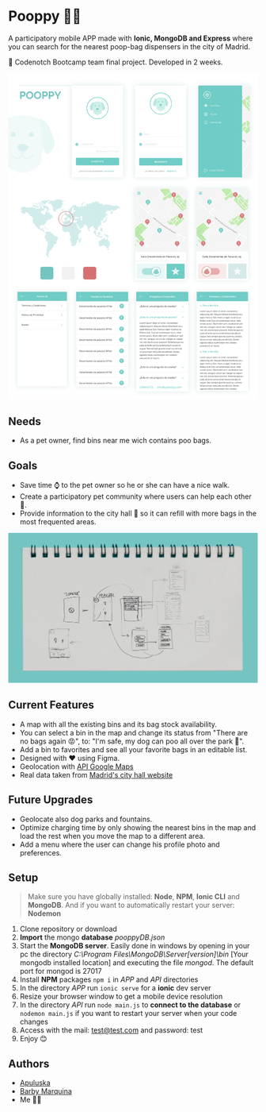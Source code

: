 ﻿# Pooppy 🐶💩

A participatory mobile APP made with **Ionic, MongoDB and Express** where you can search for the nearest poop-bag dispensers in the city of Madrid.

🏅 Codenotch Bootcamp team final project. Developed in 2 weeks.

![Pooppy](/image.png "Pooppy")

## Needs

- As a pet owner, find bins near me wich contains poo bags.

## Goals

- Save time ⌚ to the pet owner so he or she can have a nice walk.
- Create a participatory pet community where users can help each other 🤲.
- Provide information to the city hall 🏢 so it can refill with more bags in the most frequented areas.

![Wireframes](/notebook.png "Wireframes")

## Current Features

- A map with all the existing bins and its bag stock availability.
- You can select a bin in the map and change its status from "There are no bags again 😡", to: "I'm safe, my dog can poo all over the park 💩".
- Add a bin to favorites and see all your favorite bags in an editable list. 
- Designed with ❤️ using Figma.
- Geolocation with [API Google Maps](https://developers.google.com/maps/documentation/?hl=es)
- Real data taken from [Madrid's city hall website](https://datos.madrid.es/portal/site/egob/menuitem.c05c1f754a33a9fbe4b2e4b284f1a5a0/?vgnextoid=fc4d8755e0bc9510VgnVCM2000001f4a900aRCRD&vgnextchannel=374512b9ace9f310VgnVCM100000171f5a0aRCRD&vgnextfmt=default)

## Future Upgrades

- Geolocate also dog parks and fountains.
- Optimize charging time by only showing the nearest bins in the map and load the rest when you move the map to a different area.
- Add a menu where the user can change his profile photo and preferences.

## Setup

> Make sure you have globally installed: **Node**, **NPM**, **Ionic CLI** and **MongoDB**. And if you want to automatically restart your server: **Nodemon**

1. Clone repository or download
3. **Import** the mongo **database** *pooppyDB.json*
6. Start the **MongoDB server**. Easily done in windows by opening in your pc the directory *C:\Program Files\MongoDB\Server\[version]\bin* [Your mongodb installed location] and executing the file *mongod*. The default port for mongod is 27017
2. Install **NPM** packages `npm i` in *APP* and *API* directories
4. In the directory *APP* run `ionic serve` for a **ionic** dev server
5. Resize your browser window to get a mobile device resolution
7. In the directory *API* run `node main.js` to **connect to the database** or `nodemon main.js` if you want to restart your server when your code changes
8. Access with the mail: test@test.com and password: test
9. Enjoy 😊

## Authors
- [Apuluska](https://github.com/Apuluska)
- [Barby Marquina](https://github.com/barbymarquina)
- Me 🙋‍♀️ 
